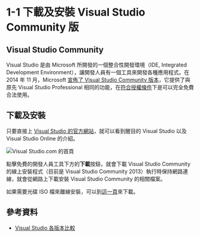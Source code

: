 # 1-1 下載及安裝 Visual Studio Community 版

## Visual Studio Community

Visual Studio 是由 Microsoft 所開發的一個整合性開發環境（IDE, Integrated Development Environment），讓開發人員有一個工具來開發各種應用程式。在 2014 年 11 月，Microsoft [宣佈了 Visual Studio Community 版本](http://blogs.msdn.com/b/visualstudio/archive/2014/11/12/visual-studio-2015-preview-visual-studio-community-2013-visual-studio-2013-update-4-and-more.aspx)，它提供了與原先 Visual Studio Professional 相同的功能，在[符合授權條件](https://www.visualstudio.com/zh-tw/products/visual-studio-community-vs)下是可以完全免費合法使用。

## 下載及安裝

只要直接上 [Visual Studio 的官方網站](http://visualstudio.com/)，就可以看到醒目的 Visual Studio 以及 Visual Studio Online 的介紹。

![Visual Studio.com 的首頁](https://skgitbook.blob.core.windows.net/vsguide/1-1-1-vscom.png)

點擊免費的開發人員工具下方的**下載**按鈕，就會下載 Visual Studio Community 的線上安裝程式（目前是 Visual Studio Community 2013）執行時保持網路連線，就會從網路上下載安裝 Visual Studio Community 的相關檔案。

如果需要光碟 ISO 檔來離線安裝，可以到[這一頁](https://www.visualstudio.com/zh-tw/downloads/download-visual-studio-vs#DownloadFamilies_2)來下載。

## 參考資料
* [Visual Studio 各版本比較](https://www.visualstudio.com/zh-tw/products/visual-studio-with-msdn-overview-vs)